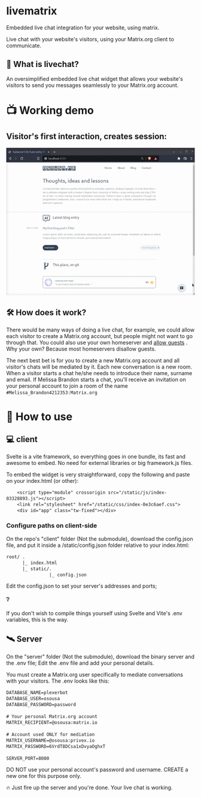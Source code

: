 # livematrix
Embedded live chat integration for your website, using matrix. 

Live chat with your website's visitors, using your Matrix.org client to communicate.


## 📌 What is livechat?

An oversimplified embedded live chat widget that allows your website's visitors to send you messages seamlessly to your Matrix.org account.


# 📺 Working demo 

## Visitor's first interaction, creates session:
![demo_1](https://github.com/livematrix/.github/blob/main/images/demo01.gif?raw=true)



## 🛠️ How does it work? 

There would be many ways of doing a live chat, for example, we could allow each visitor to create a Matrix.org account, but people might not want to go through that. You could also use your own homeserver and [allow guests](https://spec.matrix.org/latest/client-server-api/#guest-access) . Why your own? Because most homeservers disallow guests. 

The next best bet is for you to create a new Matrix.org account and all visitor's chats will be mediated by it. Each new conversation is a new room. When a visitor starts a chat he/she needs to introduce their name, surname and email. If Melissa Brandon starts a chat, you'll receive an invitation on your personal account to join a room of the name `#Melissa_Brandon4212353:Matrix.org`


# 📗 How to use

##  :computer: client

Svelte is a vite framework, so everything goes in one bundle, its fast and awesome to embed. No need for external libraries or big framework.js files.

To embed the widget is very straightforward, copy the following and paste on your index.html (or other):

```
    <script type="module" crossorigin src="/static/js/index-03328893.js"></script>
    <link rel="stylesheet" href="/static/css/index-0e3c6aef.css">
    <div id="app" class="tw-fixed"></div>
```

### Configure paths on client-side

On the repo's "client" folder (Not the submodule), download the config.json file, and put it inside a /static/config.json folder relative to your index.html:

```
root/ .
      |_ index.html
      |_ static/.  
                |_ config.json 
```             

Edit the config.json to set your server's addresses and ports;

#### ❔ 
If you don't wish to compile things yourself using Svelte and Vite's .env variables, this is the way. 



## 🛰️ Server

On the "server" folder (Not the submodule), download the binary server and the .env file; Edit the .env file and add your personal details. 

You must create a Matrix.org user specifically to mediate conversations with your visitors. The .env looks like this:

```
DATABASE_NAME=plexerbot
DATABASE_USER=osousa
DATABASE_PASSWORD=password

# Your personal Matrix.org account
MATRIX_RECIPIENT=@osousa:matrix.io

# Account used ONLY for mediation
MATRIX_USERNAME=@osousa:privex.io
MATRIX_PASSWORD=6VrdT8DCsa1xDvyaOghxT

SERVER_PORT=8000
```

DO NOT use your personal account's password and username. CREATE a new one for this purpose only.


🔥 Just fire up the server and you're done. Your live chat is working. 

